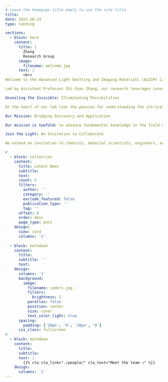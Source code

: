 ```yaml
---
# Leave the homepage title empty to use the site title
title:
date: 2022-10-24
type: landing

sections:
  - block: hero
    content:
      title: |
        Zhang
        Research Group
      image:
        filename: welcome.jpg
      text: |
        <br>
Welcome to the Advanced Light Emitting and Imaging Materials (ALEIM) Lab at Zhejiang University. Rooted in the principles of molecular interactions, our lab is dedicated to unraveling the mysteries of illumination phenomena and their chemical functions, with a special focus on designing and synthesizing novel photoluminescent materials for cutting-edge applications in lighting, biosensing, and biomedical imaging. 

Led by Assistant Professor Shi-Yuan Zhang, our research leverages innovative molecular and nanoscale material design to develop customizable luminescent materials with target emission properties. Nestled at the crossroads of chemistry, materials science, photonics, and nanotechnology, our lab is a beacon of creativity and collaboration to tailor our materials for integration into functional devices and systems.

Unveiling the Invisible: Illuminating Possibilities

At the heart of our lab lies the passion for understanding the intricate molecular interactions behind luminescent materials. Through meticulous manipulation of molecular structures and compositions, we delve into the fundamental mechanisms that govern light emission, pushing the boundaries of what is possible. From designing novel luminescent compounds to engineering sophisticated imaging probes, we strive to unveil the invisible and transform it into tangible innovations.

Our Mission: Bridging Discovery and Application

Our mission is twofold: to advance fundamental knowledge in the field of functional light emitting and imaging materials and to translate this knowledge into real-world solutions. From metal-organic frameworks (MOFs) to halide perovskites and beyond, we synthesize materials that possess the unique ability to emit light, respond to external stimuli, and hold promise in various imaging applications. By fostering a holistic approach that integrates theory, experimentation, and technological development, we bridge the gap between discovery and application, catalyzing advancements across a spectrum of industries.

Join the Light: An Invitation to Collaborate

We extend an invitation to chemists, material scientists, engineers, and seekers of knowledge to embark on this illuminating journey with us. In the ALEIM Lab, chemistry converges with the brilliance of light, paving the way for discoveries that will shape the future. Welcome to a laboratory where molecules and photons dance in harmony, forging a path towards innovation and enlightenment.

#  
  - block: collection
    content:
      title: Latest News
      subtitle:
      text:
      count: 5
      filters:
        author: ''
        category: ''
        exclude_featured: false
        publication_type: ''
        tag: ''
      offset: 0
      order: desc
      page_type: post
    design:
      view: card
      columns: '1'
  
  - block: markdown
    content:
      title:
      subtitle: ''
      text:
    design:
      columns: '1'
      background:
        image: 
          filename: coders.jpg
          filters:
            brightness: 1
          parallax: false
          position: center
          size: cover
          text_color_light: true
      spacing:
        padding: ['20px', '0', '20px', '0']
      css_class: fullscreen
#  
  - block: markdown
    content:
      title:
      subtitle:
      text: |
        {{% cta cta_link="./people/" cta_text="Meet the team →" %}}
    design:
      columns: '1'
---
```

